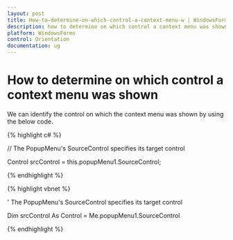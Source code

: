 ```yaml
---
layout: post
title: How-to-determine-on-which-control-a-context-menu-w | WindowsForms | Syncfusion
description: how to determine on which control a context menu was shown
platform: WindowsForms
control: Orientation
documentation: ug
---
```


# How to determine on which control a context menu was shown

We can identify the control on which the context menu was shown by using the below code.

{% highlight c# %}



// The PopupMenu's SourceControl specifies its target control

Control srcControl = this.popupMenu1.SourceControl;

{% endhighlight %}

{% highlight vbnet %}



' The PopupMenu's SourceControl specifies its target control 

Dim srcControl As Control = Me.popupMenu1.SourceControl

{% endhighlight %}

